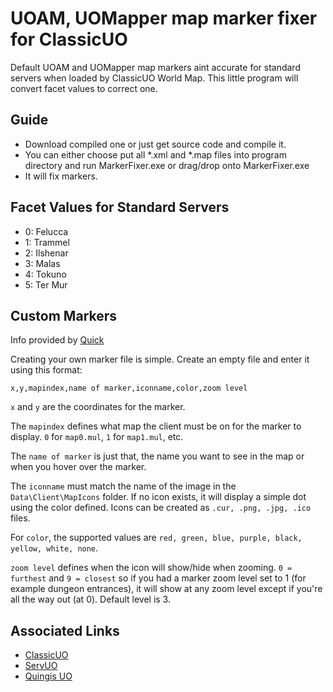 # UOAM, UOMapper map marker fixer for ClassicUO

Default UOAM and UOMapper map markers aint accurate for standard servers when loaded by ClassicUO World Map.
This little program will convert facet values to correct one.

## Guide

- Download compiled one or just get source code and compile it.
- You can either choose put all *.xml and *.map files into program directory and run MarkerFixer.exe or drag/drop onto MarkerFixer.exe
- It will fix markers.

## Facet Values for Standard Servers

- 0: Felucca
- 1: Trammel
- 2: Ilshenar
- 3: Malas
- 4: Tokuno
- 5: Ter Mur

## Custom Markers

Info provided by [Quick](https://github.com/markdwags) 

Creating your own marker file is simple. Create an empty file and enter it using this format:

`x,y,mapindex,name of marker,iconname,color,zoom level`

`x` and `y` are the coordinates for the marker.

The `mapindex` defines what map the client must be on for the marker to display. `0` for `map0.mul`, `1` for `map1.mul`, etc.

The `name of marker` is just that, the name you want to see in the map or when you hover over the marker.

The `iconname` must match the name of the image in the `Data\Client\MapIcons` folder. If no icon exists, it will display a simple dot using the color defined. Icons can be created as `.cur, .png, .jpg, .ico` files.

For `color`, the supported values are `red, green, blue, purple, black, yellow, white, none`.

`zoom level` defines when the icon will show/hide when zooming.  `0 = furthest` and `9 = closest` so if you had a marker zoom level set to 1 (for example dungeon entrances), it will show at any zoom level except if you're all the way out (at 0). Default level is 3.


## Associated Links

- [ClassicUO](https://www.classicuo.eu)  
- [ServUO](https://www.servuo.com)  
- [Quingis UO](https://www.quingis.com)  
